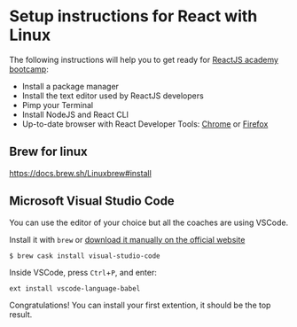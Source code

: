 # Setup instructions for React with Linux

The following instructions will help you to get ready for [ReactJS academy bootcamp](https://reactjs.academy/):

- Install a package manager
- Install the text editor used by ReactJS developers
- Pimp your Terminal
- Install NodeJS and React CLI
- Up-to-date browser with React Developer Tools: [Chrome](https://chrome.google.com/webstore/detail/react-developer-tools/fmkadmapgofadopljbjfkapdkoienihi?hl=en) or [Firefox](https://addons.mozilla.org/en-US/firefox/addon/react-devtools/)

## Brew for linux

https://docs.brew.sh/Linuxbrew#install

## Microsoft Visual Studio Code

You can use the editor of your choice but all the coaches are using VSCode.

Install it with `brew` or [download it manually on the official website](https://code.visualstudio.com/download)

```console
$ brew cask install visual-studio-code
```

Inside VSCode, press `Ctrl`+`P`, and enter:

```
ext install vscode-language-babel
```

Congratulations! You can install your first extention, it should be the top result.
